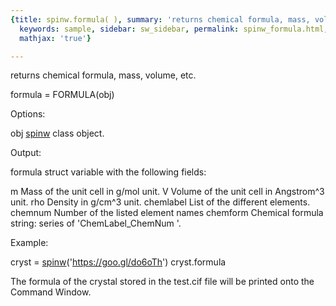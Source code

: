 ```yaml
---
{title: spinw.formula( ), summary: 'returns chemical formula, mass, volume, etc.',
  keywords: sample, sidebar: sw_sidebar, permalink: spinw_formula.html, folder: spinw,
  mathjax: 'true'}

---
```

returns chemical formula, mass, volume, etc.
 
formula = FORMULA(obj)
 
Options:
 
obj       [spinw](spinw.html) class object.
 
Output:
 
formula struct variable with the following fields:
 
m             Mass of the unit cell in g/mol unit.
V             Volume of the unit cell in Angstrom^3 unit.
rho           Density in g/cm^3 unit.
chemlabel     List of the different elements.
chemnum       Number of the listed element names
chemform      Chemical formula string: series of 'ChemLabel_ChemNum '.
 
Example:
 
cryst = [spinw](spinw.html)('https://goo.gl/do6oTh')
cryst.formula
 
The formula of the crystal stored in the test.cif file will be printed
onto the Command Window.
 

